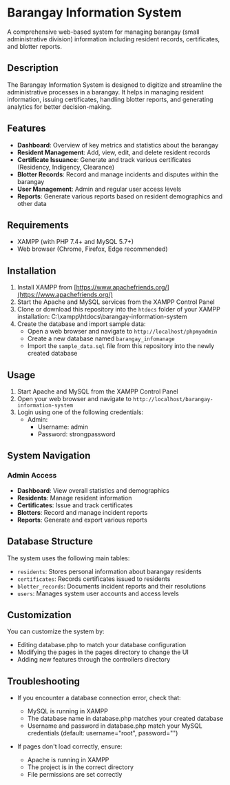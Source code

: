 # Barangay Information System

A comprehensive web-based system for managing barangay (small administrative division) information including resident records, certificates, and blotter reports.

## Description

The Barangay Information System is designed to digitize and streamline the administrative processes in a barangay. It helps in managing resident information, issuing certificates, handling blotter reports, and generating analytics for better decision-making.

## Features

- **Dashboard**: Overview of key metrics and statistics about the barangay
- **Resident Management**: Add, view, edit, and delete resident records
- **Certificate Issuance**: Generate and track various certificates (Residency, Indigency, Clearance)
- **Blotter Records**: Record and manage incidents and disputes within the barangay
- **User Management**: Admin and regular user access levels
- **Reports**: Generate various reports based on resident demographics and other data

## Requirements

- XAMPP (with PHP 7.4+ and MySQL 5.7+)
- Web browser (Chrome, Firefox, Edge recommended)

## Installation

1. Install XAMPP from [https://www.apachefriends.org/](https://www.apachefriends.org/)
2. Start the Apache and MySQL services from the XAMPP Control Panel
3. Clone or download this repository into the `htdocs` folder of your XAMPP installation:
   C:\xampp\htdocs\barangay-information-system
4. Create the database and import sample data:
   - Open a web browser and navigate to `http://localhost/phpmyadmin`
   - Create a new database named `barangay_infomanage`
   - Import the `sample_data.sql` file from this repository into the newly created database

## Usage

1. Start Apache and MySQL from the XAMPP Control Panel
2. Open your web browser and navigate to `http://localhost/barangay-information-system`
3. Login using one of the following credentials:
   - Admin: 
     - Username: admin
     - Password: strongpassword

## System Navigation

### Admin Access

- **Dashboard**: View overall statistics and demographics
- **Residents**: Manage resident information
- **Certificates**: Issue and track certificates
- **Blotters**: Record and manage incident reports
- **Reports**: Generate and export various reports

## Database Structure

The system uses the following main tables:
- `residents`: Stores personal information about barangay residents
- `certificates`: Records certificates issued to residents
- `blotter_records`: Documents incident reports and their resolutions
- `users`: Manages system user accounts and access levels

## Customization

You can customize the system by:
- Editing database.php to match your database configuration
- Modifying the pages in the pages directory to change the UI
- Adding new features through the controllers directory

## Troubleshooting

- If you encounter a database connection error, check that:
  - MySQL is running in XAMPP
  - The database name in database.php matches your created database
  - Username and password in database.php match your MySQL credentials (default: username="root", password="")

- If pages don't load correctly, ensure:
  - Apache is running in XAMPP
  - The project is in the correct directory
  - File permissions are set correctly